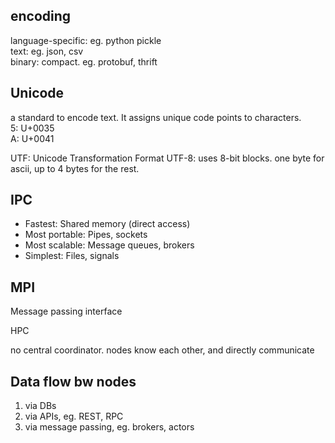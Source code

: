 ---
---


## encoding 
language-specific: eg. python pickle   
text: eg. json, csv  
binary: compact. eg. protobuf, thrift 

## Unicode
a standard to encode text. It assigns unique code points to characters.   
5: U+0035  
A: U+0041

UTF: Unicode Transformation Format
UTF-8: uses 8-bit blocks. one byte for ascii, up to 4 bytes for the rest. 


## IPC

- Fastest: Shared memory (direct access)
- Most portable: Pipes, sockets
- Most scalable: Message queues, brokers
- Simplest: Files, signals

## MPI

Message passing interface 

HPC

no central coordinator. nodes know each other, and directly communicate


## Data flow bw nodes
1. via DBs 
2. via APIs, eg. REST, RPC  
3. via message passing, eg. brokers, actors

